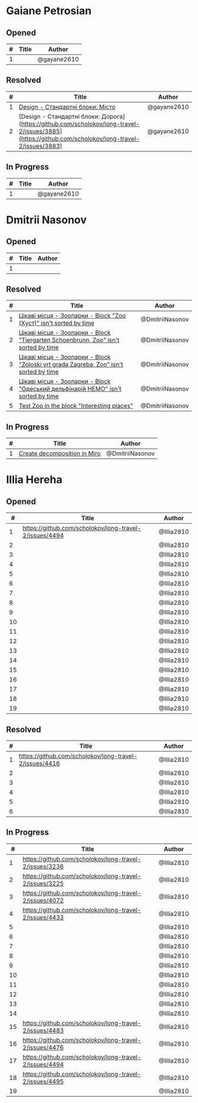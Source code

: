 # Gaiane Petrosian

## Opened

| #   | Title | Author
| --- | ---   | ----
| 1   |[]()|@gayane2610



## Resolved
| #   | Title | Author
| --- | ---   | ----
| 1   |[Design - Стандартні блоки: Місто](https://github.com/scholokov/long-travel-2/issues/3885)|@gayane2610
| 2   |[Design - Стандартні блоки: Дорога](https://github.com/scholokov/long-travel-2/issues/3885](https://github.com/scholokov/long-travel-2/issues/3883)|@gayane2610


## In Progress
| #   | Title | Author
| --- | ---   | ----
| 1   | []()|@gayane2610



# Dmitrii Nasonov

## Opened

| #   | Title | Author
| --- | ---   | ----
| 1   | 


## Resolved
| #   | Title | Author
| --- | ---   | ----
| 1   | [Цікаві місця - Зоопарки - Block "Zoo (Хуст)" isn't sorted by time](https://github.com/scholokov/long-travel-2/issues/4490)  | @DmitriiNasonov
| 2   | [Цікаві місця - Зоопарки - Block "Tiergarten Schoenbrunn, Zoo" isn't sorted by time](https://github.com/scholokov/long-travel-2/issues/4489)  | @DmitriiNasonov
| 3   | [Цікаві місця - Зоопарки - Block "Zoloski vrt grada Zagreba, Zoo" isn't sorted by time](https://github.com/scholokov/long-travel-2/issues/4488)  | @DmitriiNasonov
| 4   | [Цікаві місця - Зоопарки - Block "Одеський дельфінарій НЕМО" isn't sorted by time](https://github.com/scholokov/long-travel-2/issues/4487) | @DmitriiNasonov
| 5   | [Test Zoo in the block "Interesting places"](https://github.com/scholokov/long-travel-2/issues/4206)   | @DmitriiNasonov


## In Progress
| #   | Title | Author
| --- | ---   | ----
| 1   | [Create decomposition in Miro](https://github.com/scholokov/long-travel-2/issues/4146)   | @DmitriiNasonov


# Illia Hereha
## Opened

| #   | Title | Author
| --- | ---   | ----
| 1   |[https://github.com/scholokov/long-travel-2/issues/4494  ](https://github.com/scholokov/long-travel-2/issues/4494)   | @Illia2810
| 2   |   | @Illia2810
| 3   |   | @Illia2810
| 4   |   | @Illia2810
| 5   |   | @Illia2810
| 6   |   | @Illia2810
| 7   |   | @Illia2810
| 8   |   | @Illia2810
| 9   |   | @Illia2810
| 10  |   | @Illia2810
| 11  |   | @Illia2810
| 12  |   | @Illia2810
| 13  |   | @Illia2810
| 14  |   | @Illia2810
| 15  |   | @Illia2810
| 16  |   | @Illia2810
| 17  |   | @Illia2810
| 18  |   | @Illia2810
| 19  |   | @Illia2810

## Resolved
| #   | Title | Author
| --- | ---   | ----
| 1   |[https://github.com/scholokov/long-travel-2/issues/4416  ](https://github.com/scholokov/long-travel-2/issues/4416)   | @Illia2810
| 2   |   | @Illia2810
| 3   |   | @Illia2810
| 4   |   | @Illia2810
| 5   |   | @Illia2810
| 6   |   | @Illia2810


## In Progress
| #   | Title | Author
| --- | ---   | ----
| 1   |[https://github.com/scholokov/long-travel-2/issues/3236  ](https://github.com/scholokov/long-travel-2/issues/3236)   | @Illia2810
| 2   |[https://github.com/scholokov/long-travel-2/issues/3225  ](https://github.com/scholokov/long-travel-2/issues/3225)   | @Illia2810
| 3   |[https://github.com/scholokov/long-travel-2/issues/4072  ](https://github.com/scholokov/long-travel-2/issues/4072)   | @Illia2810
| 4   |[https://github.com/scholokov/long-travel-2/issues/4433  ](https://github.com/scholokov/long-travel-2/issues/4433)   | @Illia2810
| 5   |   | @Illia2810
| 6   |   | @Illia2810
| 7   |   | @Illia2810
| 8   |   | @Illia2810 
| 9   |   | @Illia2810
| 10  |   | @Illia2810
| 11  |   | @Illia2810     
| 12  |   | @Illia2810
| 13  |   | @Illia2810
| 14  |   | @Illia2810
| 15  |[https://github.com/scholokov/long-travel-2/issues/4483  ](https://github.com/scholokov/long-travel-2/issues/4483)   | @Illia2810
| 16  |[https://github.com/scholokov/long-travel-2/issues/4476  ](https://github.com/scholokov/long-travel-2/issues/4476)   | @Illia2810
| 17   |[https://github.com/scholokov/long-travel-2/issues/4494  ](https://github.com/scholokov/long-travel-2/issues/4494)   | @Illia2810
| 18   |[https://github.com/scholokov/long-travel-2/issues/4495  ](https://github.com/scholokov/long-travel-2/issues/4495)   | @Illia2810
| 19   |   | @Illia2810

